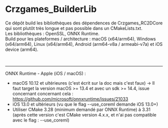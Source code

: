 # Crzgames_BuilderLib

Ce dépôt build les bibliothèques des dépendences de Crzgames_RC2DCore qui sont plutôt très longue et pas possible dans un CMakeLists.txt. <br />
Les bibliothèques : OpenSSL, ONNX Runtime. <br />
Build pour les plateformes / architecture : macOS (x64/arm64), Windows (x64/arm64), Linux (x64/arm64), Android (arm64-v8a / armeabi-v7a) et iOS device (arm64).

<br />

---

ONNX Runtime - Apple (iOS / macOS) :
- macOS 10.12 et ultérieures (c'est écrit sur la doc mais c'est faux) -> Il faut target la version macOS >= 13.4 et avec un sdk >= 14.4, issue concernant concernant cela : https://github.com/microsoft/onnxruntime/issues/21033
- iOS 13.0 et ultérieurs (vu que le flag --use_coreml demande iOS 13.0+)
- Utiliser CMake 3.28 (minimum demandé par ONNX Runtime) à 3.31 (après cette version c'est CMake version 4.x.x, et n'ai pas compatible avec le flag : --use_coreml)
